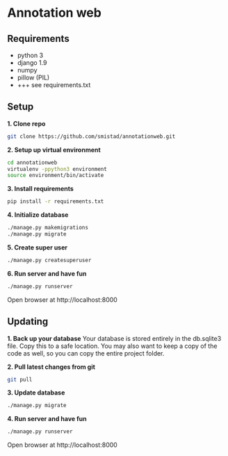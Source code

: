 Annotation web
====================================

Requirements
------------------------------------
* python 3
* django 1.9
* numpy
* pillow (PIL)
* +++ see requirements.txt

Setup
------------------------------------

**1. Clone repo**
```bash
git clone https://github.com/smistad/annotationweb.git
```

**2. Setup up virtual environment**
```bash
cd annotationweb
virtualenv -ppython3 environment
source environment/bin/activate
```

**3. Install requirements**
```bash
pip install -r requirements.txt
```

**4. Initialize database**
```bash
./manage.py makemigrations
./manage.py migrate
```

**5. Create super user**
```bash
./manage.py createsuperuser
```

**6. Run server and have fun**
```bash
./manage.py runserver
```

Open browser at http://localhost:8000

Updating
--------

**1. Back up your database**
Your database is stored entirely in the db.sqlite3 file. Copy this to a safe location.
You may also want to keep a copy of the code as well, so you can copy the entire project folder.

**2. Pull latest changes from git**
```bash
git pull
```

**3. Update database**
```bash
./manage.py migrate
```

**4. Run server and have fun**
```bash
./manage.py runserver
```

Open browser at http://localhost:8000
